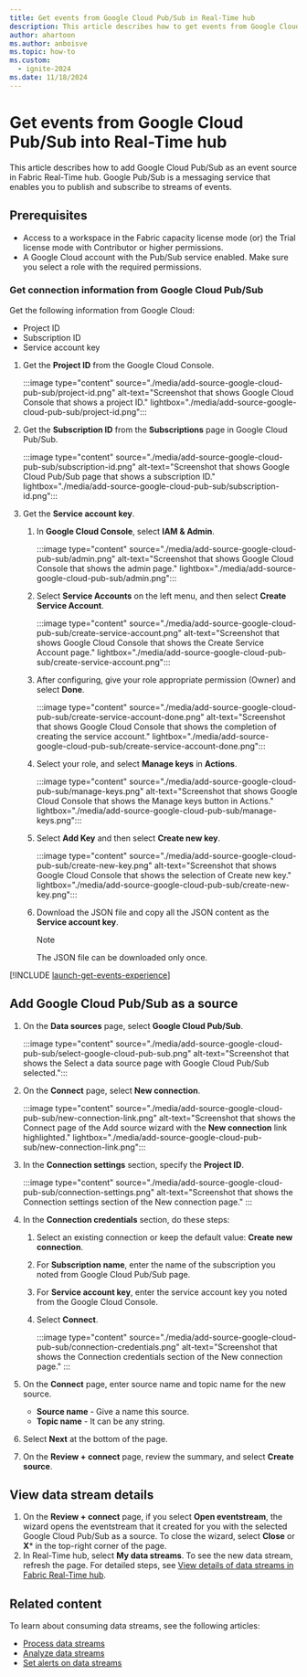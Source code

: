 ```yaml
---
title: Get events from Google Cloud Pub/Sub in Real-Time hub
description: This article describes how to get events from Google Cloud Pub/Sub as an event source in Fabric Real-Time hub.
author: ahartoon
ms.author: anboisve
ms.topic: how-to
ms.custom:
  - ignite-2024
ms.date: 11/18/2024
---
```


# Get events from Google Cloud Pub/Sub into Real-Time hub

This article describes how to add Google Cloud Pub/Sub as an event source in Fabric Real-Time hub. Google Pub/Sub is a messaging service that enables you to publish and subscribe to streams of events.



## Prerequisites

- Access to a workspace in the Fabric capacity license mode (or) the Trial license mode with Contributor or higher permissions. 
- A Google Cloud account with the Pub/Sub service enabled. Make sure you select a role with the required permissions.

### Get connection information from Google Cloud Pub/Sub

Get the following information from Google Cloud:

- Project ID
- Subscription ID
- Service account key

1. Get the **Project ID** from the Google Cloud Console.

    :::image type="content" source="./media/add-source-google-cloud-pub-sub/project-id.png" alt-text="Screenshot that shows Google Cloud Console that shows a project ID." lightbox="./media/add-source-google-cloud-pub-sub/project-id.png":::
1. Get the **Subscription ID** from the **Subscriptions** page in Google Cloud Pub/Sub.

    :::image type="content" source="./media/add-source-google-cloud-pub-sub/subscription-id.png" alt-text="Screenshot that shows Google Cloud Pub/Sub page that shows a subscription ID." lightbox="./media/add-source-google-cloud-pub-sub/subscription-id.png":::
1. Get the **Service account key**.
    1. In **Google Cloud Console**, select **IAM & Admin**.
    
        :::image type="content" source="./media/add-source-google-cloud-pub-sub/admin.png" alt-text="Screenshot that shows  Google Cloud Console that shows the admin page." lightbox="./media/add-source-google-cloud-pub-sub/admin.png":::        
    1. Select **Service Accounts** on the left menu, and then select **Create Service Account**.

        :::image type="content" source="./media/add-source-google-cloud-pub-sub/create-service-account.png" alt-text="Screenshot that shows Google Cloud Console that shows the Create Service Account page." lightbox="./media/add-source-google-cloud-pub-sub/create-service-account.png":::        
    1. After configuring, give your role appropriate permission (Owner) and select **Done**.

        :::image type="content" source="./media/add-source-google-cloud-pub-sub/create-service-account-done.png" alt-text="Screenshot that shows Google Cloud Console that shows the completion of creating the service account." lightbox="./media/add-source-google-cloud-pub-sub/create-service-account-done.png":::        
    1. Select your role, and select **Manage keys** in **Actions**.

        :::image type="content" source="./media/add-source-google-cloud-pub-sub/manage-keys.png" alt-text="Screenshot that shows Google Cloud Console that shows the Manage keys button in Actions." lightbox="./media/add-source-google-cloud-pub-sub/manage-keys.png":::        
    1. Select **Add Key** and then select **Create new key**.

        :::image type="content" source="./media/add-source-google-cloud-pub-sub/create-new-key.png" alt-text="Screenshot that shows Google Cloud Console that shows the selection of Create new key." lightbox="./media/add-source-google-cloud-pub-sub/create-new-key.png":::        
    1. Download the JSON file and copy all the JSON content as the **Service account key**.
    
        > [!NOTE]
        > The JSON file can be downloaded only once.


[!INCLUDE [launch-get-events-experience](./includes/launch-get-events-experience.md)]

## Add Google Cloud Pub/Sub as a source

1. On the **Data sources** page, select **Google Cloud Pub/Sub**.

    :::image type="content" source="./media/add-source-google-cloud-pub-sub/select-google-cloud-pub-sub.png" alt-text="Screenshot that shows the Select a data source page with Google Cloud Pub/Sub selected.":::
1. On the **Connect** page, select **New connection**.

    :::image type="content" source="./media/add-source-google-cloud-pub-sub/new-connection-link.png" alt-text="Screenshot that shows the Connect page of the Add source wizard with the **New connection** link highlighted." lightbox="./media/add-source-google-cloud-pub-sub/new-connection-link.png":::
1. In the **Connection settings** section, specify the **Project ID**.

    :::image type="content" source="./media/add-source-google-cloud-pub-sub/connection-settings.png" alt-text="Screenshot that shows the Connection settings section of the New connection page." :::
1. In the **Connection credentials** section, do these steps:
    1. Select an existing connection or keep the default value: **Create new connection**.
    1. For **Subscription name**, enter the name of the subscription you noted from Google Cloud Pub/Sub page.
    1. For **Service account key**, enter the service account key you noted from the Google Cloud Console.
    1. Select **Connect**.
    
        :::image type="content" source="./media/add-source-google-cloud-pub-sub/connection-credentials.png" alt-text="Screenshot that shows the Connection credentials section of the New connection page." ::: 
1. On the **Connect** page, enter source name and topic name for the new source.
    - **Source name** - Give a name this source.
    - **Topic name** - It can be any string.
1. Select **Next** at the bottom of the page.
1. On the **Review + connect** page, review the summary, and select **Create source**.

## View data stream details

1. On the **Review + connect** page, if you select **Open eventstream**, the wizard opens the eventstream that it created for you with the selected Google Cloud Pub/Sub as a source. To close the wizard, select **Close** or **X*** in the top-right corner of the page.
1. In Real-Time hub, select **My data streams**. To see the new data stream, refresh the page. For detailed steps, see [View details of data streams in Fabric Real-Time hub](view-data-stream-details.md).

## Related content

To learn about consuming data streams, see the following articles:

- [Process data streams](process-data-streams-using-transformations.md)
- [Analyze data streams](analyze-data-streams-using-kql-table-queries.md)
- [Set alerts on data streams](set-alerts-data-streams.md)
